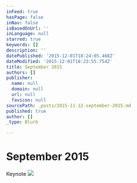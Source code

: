 ```yaml
---
inFeed: true
hasPage: false
inNav: false
isBasedOnUrl: ''
inLanguage: null
starred: true
keywords: []
description: ''
datePublished: '2015-12-01T18:24:05.468Z'
dateModified: '2015-12-01T18:23:55.754Z'
title: September 2015
authors: []
publisher:
  name: null
  domain: null
  url: null
  favicon: null
sourcePath: _posts/2015-11-12-september-2015.md
published: true
author: []
_type: Blurb

---
```

# September 2015

Keynote
![](https://the-grid-user-content.s3-us-west-2.amazonaws.com/41f119bf-2732-43bc-9aa5-fbb847b9d357.jpg)